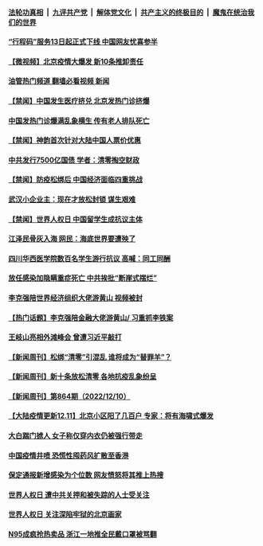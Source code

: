 ####  [法轮功真相](../../../../basic/blob/master/README.md?t=12120831) &nbsp;|&nbsp; [九评共产党](../../../../9ping.md/blob/master/README.md?t=12120831) &nbsp;|&nbsp; [解体党文化](../../../../jtdwh.md/blob/master/README.md?t=12120831)  &nbsp;|&nbsp; [共产主义的终极目的](../../../../gczydzjmd.md/blob/master/README.md?t=12120831) &nbsp;|&nbsp; [魔鬼在统治我们的世界](../../../../mgztzwmdsj.md/blob/master/README.md?t=12120831) 

#### [“行程码”服务13日起正式下线 中国网友忧喜参半](../pages/prog204/a103595933.md?t=12120831) 

#### [【微视频】北京疫情大爆发 新10条推卸责任](../pages/prog204/a103595817.md?t=12120831) 

#### [油管热门频道 翻墙必看视频 新闻](http://129.146.143.75:81/youtube.html?12120831)

#### [【禁闻】中国发生医疗挤兑 北京发热门诊挤爆](../pages/prog204/a103595819.md?t=12120831) 

#### [中国发热门诊爆满乱象横生 传有老人排队死亡](../pages/prog204/a103595874.md?t=12120831) 

#### [【禁闻】神韵首次针对大陆中国人票价优惠](../pages/prog204/a103595813.md?t=12120831) 

#### [中共发行7500亿国债 学者：清零掏空财政](../pages/prog204/a103595787.md?t=12120831) 

#### [【禁闻】防疫松绑后 中国经济面临四重挑战](../pages/prog204/a103595821.md?t=12120831) 

#### [武汉小企业主：现在才放松封锁 谋生艰难](../pages/prog204/a103595785.md?t=12120831) 


#### [【禁闻】世界人权日 中国留学生成抗议主体](../pages/prog204/a103595825.md?t=12120831) 

#### [江泽民骨灰入海 网民：海底世界要遭殃了](../pages/prog204/a103595763.md?t=12120831) 


#### [四川华西医学院数百名学生游行抗议 高喊：同工同酬](../pages/prog204/a103595784.md?t=12120831) 

#### [放任感染加隐瞒重症死亡 中共挨批“断崖式摆烂”](../pages/prog204/a103595762.md?t=12120831) 

#### [李克强陪世界经济组织大佬游黄山 视频被封](../pages/prog204/a103595778.md?t=12120831) 

#### [【热门话题】李克强陪金融大佬游黄山/ 习重抓李铁案](../pages/prog204/a103595713.md?t=12120831) 


#### [王岐山亮相外滩峰会 曾遭习近平敲打](../pages/prog204/a103595552.md?t=12120831) 

#### [【新闻周刊】松绑“清零”引混乱 谁将成为“替罪羊”？](../pages/prog204/a103595492.md?t=12120831) 

#### [【新闻周刊】新十条放松清零 各地抗疫乱象纷呈](../pages/prog204/a103595480.md?t=12120831) 

#### [【新闻周刊】第864期（2022/12/10）](../pages/prog204/a103595496.md?t=12120831) 

#### [【大陆疫情更新12.11】北京小区阳了几百户 专家：将有海啸式爆发](../pages/prog204/a103586163.md?t=12120831) 

#### [大白踹门掳人 女子称仅穿内衣仍被强行带走](../pages/prog204/a103595373.md?t=12120831) 

#### [中国疫情井喷 恐慌性囤药风扩散至香港](../pages/prog204/a103595344.md?t=12120831) 


#### [保定通报新增感染为个位数 网友愤怒将其推上热搜](../pages/prog204/a103595296.md?t=12120831) 

#### [世界人权日 遭中共关押和被失踪的人士受关注](../pages/prog204/a103595267.md?t=12120831) 

#### [世界人权日 关注深陷牢狱的北京画家](../pages/prog204/a103595212.md?t=12120831) 

#### [N95成疯抢热卖品 浙江一地推全民戴口罩被骂翻](../pages/prog204/a103595175.md?t=12120831) 

<img src='http://gfw-breaker.win/goodnews/indexes/prog204.md' width='0px' height='0px'/>
